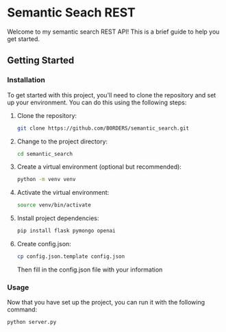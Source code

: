 # Semantic Seach REST

Welcome to my semantic search REST API! This is a brief guide to help you get started.

## Getting Started

### Installation

To get started with this project, you'll need to clone the repository and set up your environment. You can do this using the following steps:

1. Clone the repository:

   ```bash
   git clone https://github.com/B0RDERS/semantic_search.git
   ```

2. Change to the project directory:

   ```bash
   cd semantic_search
   ```

3. Create a virtual environment (optional but recommended):

   ```bash
   python -m venv venv
   ```

4. Activate the virtual environment:

   ```bash
   source venv/bin/activate
   ```

5. Install project dependencies:

   ```bash
   pip install flask pymongo openai
   ```

6. Create config.json:

    ```bash
   cp config.json.template config.json
   ```
   Then fill in the config.json file with your information

### Usage

Now that you have set up the project, you can run it with the following command:

```bash
python server.py
```
